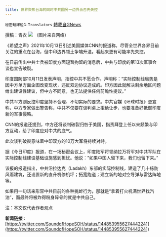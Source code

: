 ```yaml
---
title: 世界聚焦台海的同时中共国另一边界会否先失控
---
```

`秘密翻譯組G-Translators` [轉載自GNews](https://gnews.org/zh-hans/1593668/)

撰稿：青衣
![](https://assets.gnews.org/wp-content/uploads/2021/10/图片2-18.png)
（图片来自网络）

《希望之声》2021年10月13日引述美国媒体CNN的报道称，尽管全世界各界目前关注的重点在台海，但中印边界领土争端升温，看起来更有可能率先失控。

在日前传出中共士兵被印度方面短暂拘留的消息后，中共与印度的第13次军事会谈也宣告破裂。

印度国防部10月11日发表声明，指控中共不愿合作。声明称：“实际控制线局势是因中方单方面企图改变现状，违反双边协议造成的。印方因此就解决剩余地区问题给出建设性建议，但中方不同意，也无法提供任何前瞻性提议。”

中共军方则反控印度坚持不合理、不切实际的要求。中共官媒《环球时报》更宣称，中方专家做出警告称，中共不仅要在谈判桌上拒绝让步，也要准备好抵御印度新的军事侵略。

CNN的报道还提到，中方还将谈判破裂归咎于美国，指责拜登上任以来频繁与印方互动，给了印度应对中共的底气。

此次谈判破裂意味着中印双方的10万大军将持续对峙。

据《今日印度》报道，在一场秘密会议上，印度陆军将领纳拉万将军对中共军队在实际控制线建设基础设施感到担忧。他说：”如果中国人留下来，我们也留下来。”

该报的报道指出，中共沿拉达克（Ladakh）东部的实际控制线，建造了几十栋防风雨建筑，还设置新的直升机停机坪；拓宽跑道；建立新的地对空导弹与雷达阵地等。

如果用一句话来形容中共目前的各种挑衅行为，那就是“拿着打火机满世界找汽油”，而最终将被炸得粉身碎骨的就是中共自己。

注：本文仅代表作者观点

**新闻链接**：[https://twitter.com/SoundofHopeSOH/status/1448539556274442241](https://twitter.com/SoundofHopeSOH/status/1448539556274442241)

